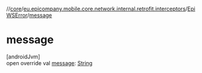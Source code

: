 //[core](../../../index.md)/[eu.epicompany.mobile.core.network.internal.retrofit.interceptors](../index.md)/[EpiWSError](index.md)/[message](message.md)

# message

[androidJvm]\
open override val [message](message.md): [String](https://kotlinlang.org/api/latest/jvm/stdlib/kotlin/-string/index.html)
